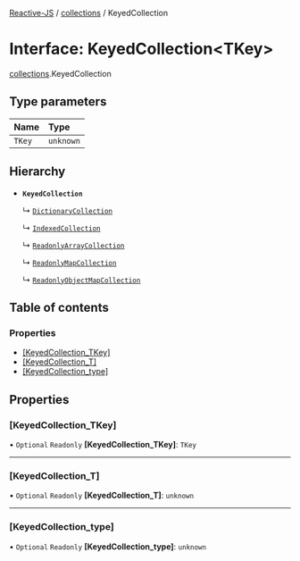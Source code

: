 [Reactive-JS](../README.md) / [collections](../modules/collections.md) / KeyedCollection

# Interface: KeyedCollection<TKey\>

[collections](../modules/collections.md).KeyedCollection

## Type parameters

| Name | Type |
| :------ | :------ |
| `TKey` | `unknown` |

## Hierarchy

- **`KeyedCollection`**

  ↳ [`DictionaryCollection`](collections_Dictionary.DictionaryCollection.md)

  ↳ [`IndexedCollection`](collections_Indexed.IndexedCollection.md)

  ↳ [`ReadonlyArrayCollection`](collections_ReadonlyArray.ReadonlyArrayCollection.md)

  ↳ [`ReadonlyMapCollection`](collections_ReadonlyMap.ReadonlyMapCollection.md)

  ↳ [`ReadonlyObjectMapCollection`](collections_ReadonlyObjectMap.ReadonlyObjectMapCollection.md)

## Table of contents

### Properties

- [[KeyedCollection\_TKey]](collections.KeyedCollection.md#[keyedcollection_tkey])
- [[KeyedCollection\_T]](collections.KeyedCollection.md#[keyedcollection_t])
- [[KeyedCollection\_type]](collections.KeyedCollection.md#[keyedcollection_type])

## Properties

### [KeyedCollection\_TKey]

• `Optional` `Readonly` **[KeyedCollection\_TKey]**: `TKey`

___

### [KeyedCollection\_T]

• `Optional` `Readonly` **[KeyedCollection\_T]**: `unknown`

___

### [KeyedCollection\_type]

• `Optional` `Readonly` **[KeyedCollection\_type]**: `unknown`

